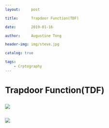 ```yaml
---
layout:     post

title:      Trapdoor Function(TDF)

date:       2019-01-16

author:     Augustine Tong

header-img: img/steve.jpg

catalog: true

tags:
    - Crptography
---
```


# Trapdoor Function(TDF)


## 
![ ](/img/crpto/.png)

##
![ ](/img/crpto/.png)


